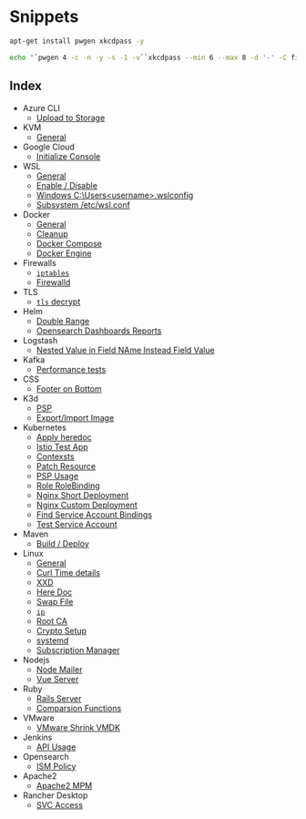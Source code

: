 # Snippets

```bash
apt-get install pwgen xkcdpass -y

echo "`pwgen 4 -c -n -y -s -1 -v``xkcdpass --min 6 --max 8 -d '-' -C first -n 2 -c 1``pwgen 4 -c -n -y -s -1 -v`"
```

## Index

- Azure CLI
  - [Upload to Storage](md-files/azure-cli/upload-to-storage.md)
- KVM
  - [General](md-files/kvm/general.md)
- Google Cloud
  - [Initialize Console](md-files/google-cloud/init-console.md)
- WSL
  - [General](md-files/wsl/general.md)
  - [Enable / Disable](md-files/wsl/enable-disable.md)
  - [Windows C:\Users\<username>\.wslconfig](md-files/wsl/windows-wslconfig.md)
  - [Subsystem /etc/wsl.conf](md-files/wsl/subsystem-wslconf.md)
- Docker
  - [General](md-files/docker/general.md)
  - [Cleanup](md-files/docker/cleanup.md)
  - [Docker Compose](md-files/docker/docker-compose.md)
  - [Docker Engine](md-files/docker/settings.md)
- Firewalls
  - [`iptables`](md-files/firewalls/iptables.md)
  - [Firewalld](md-files/firewalls/firewalld.md)
- TLS
  - [`tls` decrypt](md-files/tls/decrypt.md)
- Helm
  - [Double Range](md-files/helm/double-range.md)
  - [Opensearch Dashboards Reports](md-files/helm/osd-reports.md)
- Logstash
  - [Nested Value in Field NAme Instead Field Value](md-files/logstash/extract-nexted.md)
- Kafka
  - [Performance tests](md-files/kafka/performance-tests.md)
- CSS
  - [Footer on Bottom](md-files/css/footer-on-bottom.md)
- K3d
  - [PSP](md-files/k3d/psp.md)
  - [Export/Import Image](md-files/k3d/export-import-image.md)
- Kubernetes
  - [Apply heredoc](md-files/kubernetes/apply-heredoc.md)
  - [Istio Test App](md-files/kubernetes/istio-test-app.md)
  - [Contexsts](md-files/kubernetes/contexts.md)
  - [Patch Resource](md-files/kubernetes/patch-resource.md)
  - [PSP Usage](md-files/kubernetes/psp-usage.md)
  - [Role RoleBinding](md-files/kubernetes/role-rolebinding.md)
  - [Nginx Short Deployment](md-files/kubernetes/nginx-short-deployment.md)
  - [Nginx Custom Deployment](md-files/kubernetes/nginx-custom-deployment.md)
  - [Find Service Account Bindings](md-files/kubernetes/find-service-account-bindings.md)
  - [Test Service Account](md-files/kubernetes/test-service-account.md)
- Maven
  - [Build / Deploy](md-files/maven/build-deploy.md)
- Linux
  - [General](md-files/linux/general.md)
  - [Curl Time details](md-files/linux/curl-time-details.md)
  - [XXD](md-files/linux/xxd.md)
  - [Here Doc](md-files/linux/here-doc.md)
  - [Swap File](md-files/linux/swap.md)
  - [`ip`](md-files/linux/ip.md)
  - [Root CA](md-files/linux/root-ca.md)
  - [Crypto Setup](md-files/linux/crypt-setup.md)
  - [systemd](md-files/linux/systemd.md)
  - [Subscription Manager](md-files/linux/subscription-manager.md)
- Nodejs
   - [Node Mailer](md-files/nodejs/nodemailer.md)
   - [Vue Server](md-files/nodejs/vue-server.md)
- Ruby
   - [Rails Server](md-files/ruby/rails-server.md)
   - [Comparsion Functions](md-files/ruby/comparsion-functions.md)
- VMware
  - [VMware Shrink VMDK](md-files/vmware/shrink-vmdk.md)
- Jenkins
  - [API Usage](md-files/jenkins/api-usage.md)
- Opensearch
  - [ISM Policy](md-files/opensearch/ism-policy.md)
- Apache2
  - [Apache2 MPM](md-files/apache2/mpm.md)
- Rancher Desktop
  - [SVC Access](md-files/rancher-desktop/svc-access.md)
